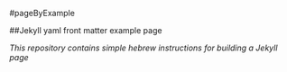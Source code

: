 #pageByExample

##Jekyll yaml front matter example page

_This repository contains simple hebrew instructions 
for building a Jekyll page_
